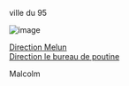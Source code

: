 ville du 95 

![image](https://user-images.githubusercontent.com/115066402/198039240-cd104b98-8f79-460b-a8ac-69b3cc5fb69e.png)


<a href="https://github.com/gavet92/LABY/blob/main/Melun.md">Direction Melun</a><br>
<a href="https://github.com/gavet92/LABY/blob/main/GAME_OVER.md">Direction le bureau de poutine</a><br>

Malcolm